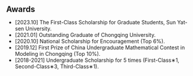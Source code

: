 <h1 id="awards"></h1>
<h2 style="margin: 60px 0px 10px;">Awards</h2>

<ul>
  <li>
    [2023.10] The First-Class Scholarship for Graduate Students, Sun Yat-sen University.
  </li>
  <li>
    [2021.01] Outstanding Graduate of Chongqing University.
  </li>
    <li>
    [2020.10] National Scholarship for Encouragement (Top 6%).
  </li>
  <li>
    [2019.12] First Prize of China Undergraduate Mathematical Contest in Modeling in Chongqing (Top 10%).  
  </li>
  <li>
    [2018-2021] Undergraduate Scholarship for 5 times (First-Class∗1, Second-Class∗3, Third-Class∗1).
  </li>
</ul>

<!-- ## Awards -->
<!-- - [2023.10] The First-Class Scholarship for Graduate Students, Sun Yat-sen University.
- [2021.01] Outstanding Graduate of Chongqing University.
- [2020.10] National Scholarship for Encouragement (Top 6%).
- [2019.12] First Prize of China Undergraduate Mathematical Contest in Modeling in Chongqing (Top 10%).  
- [2018-2021] Undergraduate Scholarship for 5 times (First-Class∗1, Second-Class∗3, Third-Class∗1). -->